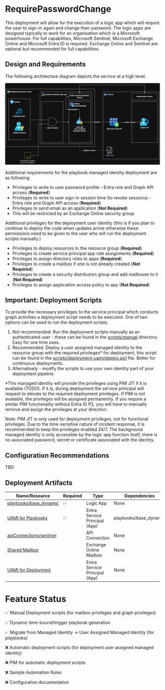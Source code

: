 # RequirePasswordChange
This deployment will allow for the execution of a logic app which will require the user to sign-in again and change their password. The logic apps are designed typically to work for an organisation which is a Microsoft powerhouse. For full capabilities, Microsoft Sentinel, Microsoft Exchange Online and Microsoft Entra ID is required. Exchange Online and Sentinel are optional but recommended for full capabilities.

## Design and Requirements
The following architecture diagram depicts the service at a high level.

![Architecture Diagram](../Image%20Resources/architecture%20diagram.jpg?raw=true)

Additional requirements for the playbook managed identity deployment are as following
* Privileges to write to user password profile - Entra role and Graph API access (**Required**)
* Privileges to write to user sign-in session time (to revoke sessions) - Entra role and Graph API access (**Required**)
* Privileges to send email as an application (**Not Required**)
 * This will be restricted by an Exchange Online security group

Additional privileges for the deployment user identity (this is if you plan to continue to deploy the code when updates arrive otherwise these permissions need to be given to the user who will run the deployment scripts manually.)
* Privileges to deploy resources to the resource group (**Required**)
* Privileges to create service principal app role assignments (**Required**)
* Privileges to assign directory roles to apps (**Required**)
* Privileges to create a mailbox if one is not already created (**Not Required**)
* Privileges to create a security distribution group and add mailboxes to it (**Not Required**)
* Privileges to assign application access policy to app  (**Not Required**)

## Important: Deployment Scripts
To provide the necessary privileges to the service principal which conducts graph activities a deployment script needs to be executed. One of two options can be used to run the deployment scripts.
1. Not recommended: Run the deployment scripts manually as an authenticated user - these can be found in the [scripts/manual](scripts/manual) directory. Easy for one time uses.
2. Recommended: Deploy a user assigned managed identity to the resource group with the required privileges* for deployment, this script can be found in the [scripts/deployment-uami/deploy.ps1](scripts/deployment-uami/deploy.ps1) file. Better for continuous deployments.
3. Alternatively - modify the scripts to use your own identity part of your deployment pipeline

*This managed identity will provide the privileges using PIM JIT if it is available (TODO). If it is, during deployment the service principal will request to elevate to the required deployment privileges. If PIM is not available, the privileges will be assigned permanently. If you require a similar PIM functionality without Entra ID P2, you will have to manually remove and assign the privileges at your direction.

Note: PIM JIT is only used for deployment privileges, not for functional privileges. Due to the time-sensitive nature of incident response, it is recommended to keep the privileges enabled 24/7. The background managed identity is only accessible by the logic app function itself, there is no associated password, secret or certificate associated with the identity. 

## Configuration Recommendations
TBD

## Deployment Artifacts
| Name/Resource                                                              | Required           | Type                          | Dependencies |
| -------------------------------------------------------------------------- | ------------------ | ----------------------------- | ------------ |
| [playbooks/base_dynamic](playbooks/base_dynamic.bicep)                     | :white_check_mark: | Logic App                     | None         |
| [UAMI for Playbooks](main.bicep)                                           | :white_check_mark: | Entra Service Principal (App) | playbooks/base_dynamic |
| [apiConnections/sentinel](apiConnections/sentinel.bicep)                   |                    | API Connection                | None         |
| [Shared Mailbox](scripts/mailbox_setup.bicep)                              |                    | Exchange Online Mailbox       | None         |
| [UAMI for Deployment](scripts/deployment-uami/deploy.ps1)                  |                    | Entra Service Principal (App) | None         |

# Feature Status

:white_check_mark: Manual Deployment scripts (for mailbox privileges and graph privileges)

:white_check_mark: Dynamic time-bound/trigger playbook generation

:white_check_mark: Migrate from Managed Identity -> User Assigned Managed Identity (for playbooks)

:x: Automatic deployment scripts (for deployment user assigned managed identity)

:x: PIM for automatic deployment scripts

:x: Sample Automation Rules

:x: Configuration documentation
